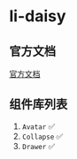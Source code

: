 # li-daisy

## 官方文档

[官方文档](https://li-daisy.lirous.com/)

## 组件库列表

1. `Avatar` ✅
2. `Collapse` ✅
3. `Drawer` ✅
